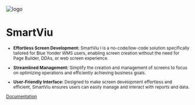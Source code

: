 ![logo](https://github.com/OracularIS/smartviu/assets/161841391/b775859f-e343-4a2f-981a-3d721c1b1b52)

# SmartViu <small>

- **Effortless Screen Development:**
SmartViu i is a no-code/low-code solution specifically tailored for Blue Yonder WMS users, enabling screen creation without the need for Page Builder, DDAs, or web screen experience.
  
- **Streamlined Management:**
Simplify the creation and management of screens to focus on optimizing operations and efficiently achieving business goals.

- **User-Friendly Interface:**
 Designed to make screen development effortless and efficient, SmartViu ensures users can easily manage and interact with reports and data.


[Documentation](./readme.md)
